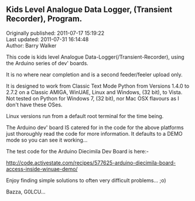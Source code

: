 ## Kids Level Analogue Data Logger, (Transient Recorder), Program.  
Originally published: 2011-07-17 15:19:22  
Last updated: 2011-07-31 16:14:48  
Author: Barry Walker  
  
This code is kids level Analogue Data-Logger(/Transient-Recorder), using the Arduino series of dev' boards.

It is no where near completion and is a second feeder/feeler upload only.

It is designed to work from Classic Text Mode Python from Versions 1.4.0 to 2.7.2 on a Classic AMIGA, WinUAE, Linux and Windows, (32 bit), to Vista.
Not tested on Python for Windows 7, (32 bit), nor Mac OSX flavours as I don't have these OSes.

Linux versions run from a default root terminal for the time being.

The Arduino dev' board IS catered for in the code for the above platforms just thoroughly read the code for more information. It defaults to a DEMO mode so you can see it working...

The test code for the Arduino Diecimila Dev Board is here:-

http://code.activestate.com/recipes/577625-arduino-diecimila-board-access-inside-winuae-demo/

Enjoy finding simple solutions to often very difficult problems... ;o)

Bazza, G0LCU...